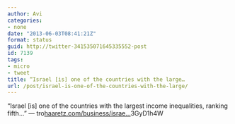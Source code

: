 ```yaml
---
author: Avi
categories:
- none
date: "2013-06-03T08:41:21Z"
format: status
guid: http://twitter-341535071645335552-post
id: 7139
tags:
- micro
- tweet
title: “Israel [is] one of the countries with the large…
url: /post/israel-is-one-of-the-countries-with-the-large/
---
```

“Israel [is] one of the countries with the largest income inequalities, ranking fifth…” — tro[haaretz.com/business/israe…](http://www.haaretz.com/business/israel-ranks-in-top-10-for-millionaires-per-capita-ahead-of-canada-japan.premium-1.527417#)3GyD1h4W